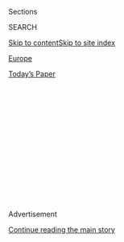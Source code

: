 <div id="app">

<div>

<div>

<div>

<div class="NYTAppHideMasthead css-1q2w90k e1suatyy0">

<div class="section css-ui9rw0 e1suatyy2">

<div class="css-eph4ug er09x8g0">

<div class="css-6n7j50">

</div>

<span class="css-1dv1kvn">Sections</span>

<div class="css-10488qs">

<span class="css-1dv1kvn">SEARCH</span>

</div>

[Skip to content](#site-content)[Skip to site
index](#site-index)

</div>

<div id="masthead-section-label" class="css-1wr3we4 eaxe0e00">

[Europe](https://www.nytimes3xbfgragh.onion/section/world/europe)

</div>

<div class="css-10698na e1huz5gh0">

</div>

</div>

<div id="masthead-bar-one" class="section hasLinks css-15hmgas e1csuq9d3">

<div class="css-uqyvli e1csuq9d0">

</div>

<div class="css-1uqjmks e1csuq9d1">

</div>

<div class="css-9e9ivx">

[](https://myaccount.nytimes3xbfgragh.onion/auth/login?response_type=cookie&client_id=vi)

</div>

<div class="css-1bvtpon e1csuq9d2">

[Today’s
Paper](https://www.nytimes3xbfgragh.onion/section/todayspaper)

</div>

</div>

</div>

</div>

<div data-aria-hidden="false">

<div id="site-content" data-role="main">

<div>

<div class="css-1aor85t" style="opacity:0.000000001;z-index:-1;visibility:hidden">

<div class="css-1hqnpie">

<div class="css-epjblv">

<span class="css-17xtcya">[Europe](/section/world/europe)</span><span class="css-x15j1o">|</span><span class="css-fwqvlz">Fighting
False News in Ukraine, Facebook Fact Checkers Tread a Blurry
Line</span>

</div>

<div class="css-k008qs">

<div class="css-1iwv8en">

<span class="css-18z7m18"></span>

<div>

</div>

</div>

<span class="css-1n6z4y">https://nyti.ms/2Ee7lK2</span>

<div class="css-1705lsu">

<div class="css-4xjgmj">

<div class="css-4skfbu" data-role="toolbar" data-aria-label="Social Media Share buttons, Save button, and Comments Panel with current comment count" data-testid="share-tools">

  - 
  - 
  - 
  - 
    
    <div class="css-6n7j50">
    
    </div>

  - 

</div>

</div>

</div>

</div>

</div>

</div>

<div id="NYT_TOP_BANNER_REGION" class="css-13pd83m">

</div>

<div id="top-wrapper" class="css-1sy8kpn">

<div id="top-slug" class="css-l9onyx">

Advertisement

</div>

[Continue reading the main
story](#after-top)

<div class="ad top-wrapper" style="text-align:center;height:100%;display:block;min-height:250px">

<div id="top" class="place-ad" data-position="top" data-size-key="top">

</div>

</div>

<div id="after-top">

</div>

</div>

<div>

<div id="sponsor-wrapper" class="css-1hyfx7x">

<div id="sponsor-slug" class="css-19vbshk">

Supported by

</div>

[Continue reading the main
story](#after-sponsor)

<div id="sponsor" class="ad sponsor-wrapper" style="text-align:center;height:100%;display:block">

</div>

<div id="after-sponsor">

</div>

</div>

<div class="css-186x18t">

</div>

<div class="css-1vkm6nb ehdk2mb0">

# Fighting False News in Ukraine, Facebook Fact Checkers Tread a Blurry Line

</div>

Facebook hired a Ukrainian group battling Russian disinformation to flag
misleading posts. But critics say the fact checkers’ work veers into
activism.

<div class="css-79elbk" data-testid="photoviewer-wrapper">

<div class="css-z3e15g" data-testid="photoviewer-wrapper-hidden">

</div>

<div class="css-1a48zt4 ehw59r15" data-testid="photoviewer-children">

![<span class="css-16f3y1r e13ogyst0" data-aria-hidden="true">The
StopFake studios in Kyiv, Ukraine, in
2017.</span><span class="css-cnj6d5 e1z0qqy90" itemprop="copyrightHolder"><span class="css-1ly73wi e1tej78p0">Credit...</span><span><span>Brendan
Hoffman for The New York
Times</span></span></span>](https://static01.graylady3jvrrxbe.onion/images/2020/07/22/world/xxukraine-facebook1/merlin_117719744_4ac4bdb0-8ee6-4bb3-a0e8-05caaf05fe8a-articleLarge.jpg?quality=75&auto=webp&disable=upscale)

</div>

</div>

<div class="css-18e8msd">

<div class="css-vp77d3 epjyd6m0">

<div class="css-hus3qt ey68jwv0" data-aria-hidden="true">

[![Anton
Troianovski](https://static01.graylady3jvrrxbe.onion/images/2019/09/24/reader-center/author-anton-troianovski/author-anton-troianovski-thumbLarge.png
"Anton Troianovski")](https://www.nytimes3xbfgragh.onion/by/anton-troianovski)

</div>

<div class="css-1baulvz">

By [<span class="css-1baulvz last-byline" itemprop="name">Anton
Troianovski</span>](https://www.nytimes3xbfgragh.onion/by/anton-troianovski)

</div>

</div>

  - July 26,
    2020

  - 
    
    <div class="css-4xjgmj">
    
    <div class="css-d8bdto" data-role="toolbar" data-aria-label="Social Media Share buttons, Save button, and Comments Panel with current comment count" data-testid="share-tools">
    
      - 
      - 
      - 
      - 
        
        <div class="css-6n7j50">
        
        </div>
    
      - 
    
    </div>
    
    </div>

</div>

</div>

<div class="section meteredContent css-1r7ky0e" name="articleBody" itemprop="articleBody">

<div class="css-1fanzo5 StoryBodyCompanionColumn">

<div class="css-53u6y8">

MOSCOW — To understand the complexity of policing online disinformation,
consider the small Ukrainian fact-checking group StopFake.

Earlier this year, Facebook hired StopFake to help curb the flow of
Russian propaganda and other false news across its platform in Ukraine.

StopFake, like all of Facebook’s outside fact checkers, signed [a
pledge](https://ifcncodeofprinciples.poynter.org/know-more/the-commitments-of-the-code-of-principles)
to be nonpartisan and not to focus its checks “on any one side.” But in
recent weeks, StopFake has been battling accusations of ties to the
Ukrainian far right and of bias in its fact-checking. The episode has
raised thorny questions for Facebook over whom it allows to separate
truth from lies — and who is considered a neutral fact checker in a
country at war.

“They are empowering these organizations and these people to be making
calls about what kind of information, what kind of opinions, what kind
of communications are illegitimate or legitimate,” Matthew Schaaf, who
leads the Ukraine office of the American human rights group Freedom
House, said of Facebook and its fact checkers. “The question that needs
to be asked is: Do these people deserve our trust?”

</div>

</div>

<div class="css-1fanzo5 StoryBodyCompanionColumn">

<div class="css-53u6y8">

A Ukrainian news outlet, Zaborona, published an
[article](http://zaborona.com/ru/stopfake-i-faktcheking-v-facebook/)
this month citing photographs of a prominent StopFake member meeting
with nationalist figures, including a white-power rock musician whose
lyrics deny the Holocaust. StopFake denied having any far-right ties or
bias,
[calling](https://www.stopfake.org/en/the-stopfake-supervisory-board-position-about-the-escalating-information-attacks-directed-against-the-project-team/)
the Zaborona article part of a campaign of slanderous “information
attacks.”

Zaborona’s editor, Katerina Sergatskova, said she fled Ukraine on
Wednesday after receiving death threats. (StopFake has condemned the
threats.) On Facebook, some of her critics had claimed, without
evidence, that she was a Kremlin agent.

The episode underlines the high stakes facing American social media
companies as they try to respond to disinformation in the world’s
geopolitical hot spots. After being criticized for failing to stop the
spread of disinformation during the 2016 presidential campaign in the
United States, Facebook[sought to
avoid](https://www.nytimes3xbfgragh.onion/2016/12/15/technology/facebook-fake-news.html?ribbon-ad-idx=4&rref=business/media&module=Ribbon&version=context&region=Header&action=click&contentCollection=Media&pgtype=oak)
becoming an arbiter of truth by creating a third-party fact-checking
program.

The program [now
includes](https://www.facebookcorewwwi.onion/journalismproject/fact-checking-expansion-and-investment-2020)
more than 50 organizations that check facts in more than 40 languages,
including global news agencies such as Agence France-Presse and Reuters
alongside smaller groups like StopFake.

Yevhen Fedchenko, StopFake’s editor in chief, declined to comment for
this article. He has told other [media
outlets](https://www.dw.com/ru/%D1%81%D0%BA%D0%B0%D0%BD%D0%B4%D0%B0%D0%BB-%D0%B8%D0%B7-%D0%B7%D0%B0-%D1%81%D1%82%D0%B0%D1%82%D1%8C%D0%B8-%D0%BE-%D1%81%D0%B2%D1%8F%D0%B7%D1%8F%D1%85-%D1%81-%D1%83%D0%BB%D1%8C%D1%82%D1%80%D0%B0%D0%BF%D1%80%D0%B0%D0%B2%D1%8B%D0%BC%D0%B8-%D0%BE-%D1%87%D0%B5%D0%BC-%D1%81%D0%BF%D0%BE%D1%80%D1%8F%D1%82-%D1%81%D0%BC%D0%B8-%D1%83%D0%BA%D1%80%D0%B0%D0%B8%D0%BD%D1%8B/a-54223470)
that he plans to file a lawsuit to defend StopFake’s reputation, and he
wrote in an email that “our legal team advised us against talking to
media until the hearing in the court.”

</div>

</div>

<div class="css-1fanzo5 StoryBodyCompanionColumn">

<div class="css-53u6y8">

Facebook said in a written statement that all its fact checkers followed
a “Code of Principles to promote fairness and nonpartisanship in
fact-checking.” Baybars Örsek, the director of the group that
administers that [code of
principles](https://ifcncodeofprinciples.poynter.org/), said it was
conducting an “interim assessment” of StopFake in light of the Zaborona
report.

He said his organization, the [International Fact-Checking
Network](https://www.poynter.org/ifcn/), which was set up by the Poynter
Institute for Media Studies in St. Petersburg, Fla., takes reports of
far-right ties seriously. He acknowledged that nonpartisanship had long
been a particularly difficult thing to ascertain during an armed
conflict like Ukraine’s.

“They are working in a country where they are still practically in war
with Russia,” Mr. Örsek said of StopFake. “This is a question we also
struggle with as fact checkers: How do you do nonpartisan fact-checking
when you have tanks on the street?”

Many European countries struggle with far-right groups, but critics say
they are tolerated to an excessive degree in Ukraine because they share
a common enemy with the country’s intellectual mainstream: Russia. The
notion that Ukraine has a far-right problem, in turn, is amplified and
distorted by Russian state propaganda, which often falsely refers to
Ukraine’s pro-Western revolution in 2014 as a fascist coup.

</div>

</div>

<div class="css-79elbk" data-testid="photoviewer-wrapper">

<div class="css-z3e15g" data-testid="photoviewer-wrapper-hidden">

</div>

<div class="css-1a48zt4 ehw59r15" data-testid="photoviewer-children">

![<span class="css-16f3y1r e13ogyst0" data-aria-hidden="true">Activists
of the National Corps, a far-right Ukrainian party, rallying in Kyiv to
demand a ban on pro-Kremlin Ukrainian
parties.</span><span class="css-cnj6d5 e1z0qqy90" itemprop="copyrightHolder"><span class="css-1ly73wi e1tej78p0">Credit...</span><span>Sergei
Supinsky/Agence France-Presse — Getty
Images</span></span>](https://static01.graylady3jvrrxbe.onion/images/2020/07/22/world/xxukraine-facebook3/merlin_174152472_bdf1e6dc-2fab-49b6-80ca-bef4f761cb91-articleLarge.jpg?quality=75&auto=webp&disable=upscale)

</div>

</div>

<div class="css-1fanzo5 StoryBodyCompanionColumn">

<div class="css-53u6y8">

Deadly fighting between Ukrainian forces and Russian-backed separatists
continues to simmer in the country’s east. And propaganda has for years
been a key tool for the Kremlin in its effort to keep Ukraine in
Russia’s orbit.

The debate over treatment of the far right came to a head after Zaborona
published its article describing what it said was evidence of StopFake’s
bias. The evidence included [social media
photographs](https://twitter.com/ColborneMichael/status/1243560294233899008)
showing Marko Suprun, who hosts StopFake’s English-language video
program about Russian disinformation, meeting with two Ukrainian
nationalist musicians at a gathering in 2017.

</div>

</div>

<div class="css-1fanzo5 StoryBodyCompanionColumn">

<div class="css-53u6y8">

The songs of one of the musicians, Arseniy Bilodub, include “Heroes of
the White Race” and, referring to the Holocaust, “Six Million Words of
Lies.” Anton Shekhovtsov, an external lecturer at the University of
Vienna who studies far-right movements in Europe, said in an interview
that he did not see StopFake itself as a far-right organization, “but I
don’t think that they are nonpartisan.”

StopFake countered that Zaborona was employing “the fallacy of guilt by
association” in presenting the photographs as evidence of far-right
connections on the part of Mr. Suprun. Mr. Suprun did not respond to
requests for comment.

“He has also been photographed alongside Rabbi Yakov Bleich, but this
does not make him a member of his synagogue,” StopFake said in a lengthy
response to the Zaborona article posted online. Mr. Suprun, the
statement added, “is not involved in the joint fact-checking project
StopFake has with Facebook.”

Ms. Sergatskova, Zaborona’s editor, is originally from Russia and
received Ukrainian citizenship in 2015. A prominent Ukrainian journalist
on Facebook called her a “lefty F.S.B. mold” — referring to the Russian
spy agency — and other commenters posted her Kyiv home address before
she went into
hiding.

</div>

</div>

<div class="css-79elbk" data-testid="photoviewer-wrapper">

<div class="css-z3e15g" data-testid="photoviewer-wrapper-hidden">

</div>

<div class="css-1a48zt4 ehw59r15" data-testid="photoviewer-children">

<div class="css-1xdhyk6 erfvjey0">

<span class="css-1ly73wi e1tej78p0">Image</span>

<div class="css-zjzyr8">

<div data-testid="lazyimage-container" style="height:257.77777777777777px">

</div>

</div>

</div>

<span class="css-16f3y1r e13ogyst0" data-aria-hidden="true">“Truth is a
lie, freedom is slavery — it’s an Orwell kind of story,” Katerina
Sergatskova said. “By all appearances we really, really touched a
nerve.”</span><span class="css-cnj6d5 e1z0qqy90" itemprop="copyrightHolder"><span class="css-1ly73wi e1tej78p0">Credit...</span><span>Serhiy
Morgunov</span></span>

</div>

</div>

<div class="css-1fanzo5 StoryBodyCompanionColumn">

<div class="css-53u6y8">

[Human Rights
Watch](https://www.hrw.org/news/2020/07/14/ukraine-independent-journalist-threatened#)
and the [Committee to Protect
Journalists](https://cpj.org/2020/07/ukrainian-journalist-katerina-sergatskova-in-hiding-amid-threats-doxing/)
urged the Ukrainian authorities to investigate the threats against Ms.
Sergatskova. Ukrainian media organizations, including StopFake, [signed
an open
letter](https://detector.media/community/article/178813/2020-07-15-gromadski-organizatsii-vimagayut-zakhistiti-katerinu-sergatskovu/)
condemning the threats. The Ukrainian police did not respond to a
request for comment.

Ms. Sergatskova said in a telephone interview after she went into hiding
that her record as an independent journalist has been distorted by
critics who saw her as playing into the Kremlin’s hands.

</div>

</div>

<div class="css-1fanzo5 StoryBodyCompanionColumn">

<div class="css-53u6y8">

“Truth is a lie, freedom is slavery — it’s an Orwell kind of story,” Ms.
Sergatskova said. “By all appearances we really, really touched a
nerve.”

Ukrainian journalism students and faculty members [launched StopFake
in 2014](https://www.nytimes3xbfgragh.onion/2017/02/26/world/europe/ukraine-kiev-fake-news.html)
to counter Russian disinformation, drawing praise from Kyiv civil
society and Western supporters of Ukraine. StopFake’s agreement this
year to sign on as one of Facebook’s two fact-checking partners in
Ukraine gave it newfound clout.

Facebook says it reduces a post’s distribution in users’ news feeds if a
third-party fact checker marks a post as false, but it does not take it
down. Maksym Skubenko, who heads Facebook’s other Ukrainian
fact-checking partner, VoxCheck, said users typically saw posts and
articles marked as false within seconds of when his team enters a fact
check into Facebook’s system.

StopFake’s website shows that the organization has carried out some 200
fact checks of posts and articles for Facebook in
[Russian](https://www.stopfake.org/ru/category/factcheck_for_facebook_ru/)
and
[Ukrainian](https://www.stopfake.org/uk/category/factcheck_facebook_ua/)
since the group started working for the social network in April. Many of
the fact checks are apolitical and related to the coronavirus pandemic.
A smaller number address issues of Ukrainian national identity,
generally when the item being fact-checked fits into a pro-Russian
narrative.

</div>

</div>

<div class="css-79elbk" data-testid="photoviewer-wrapper">

<div class="css-z3e15g" data-testid="photoviewer-wrapper-hidden">

</div>

<div class="css-1a48zt4 ehw59r15" data-testid="photoviewer-children">

<div class="css-1xdhyk6 erfvjey0">

<span class="css-1ly73wi e1tej78p0">Image</span>

<div class="css-zjzyr8">

<div data-testid="lazyimage-container" style="height:257.77777777777777px">

</div>

</div>

</div>

<span class="css-16f3y1r e13ogyst0" data-aria-hidden="true">Ukrainian
soldiers at a front-line position in Popasna, eastern Ukraine, last
year.</span><span class="css-cnj6d5 e1z0qqy90" itemprop="copyrightHolder"><span class="css-1ly73wi e1tej78p0">Credit...</span><span>Brendan
Hoffman for The New York Times</span></span>

</div>

</div>

<div class="css-1fanzo5 StoryBodyCompanionColumn">

<div class="css-53u6y8">

In one case, [StopFake
contested](https://www.stopfake.org/ru/fejk-dlya-90-ukraintsev-den-pobedy-yavlyaetsya-prazdnikom/)
Facebook users’ claims that most Ukrainians celebrated the May 9
Soviet-era Victory Day holiday marking the defeat of Nazi Germany. In
another, StopFake fact-checked [an
interview](https://golospravdy.eu/elena-markosyan-ukraina-eto-russkie-lyudi/)
with a pro-Russian commentator that carried the headline “Ukraine Is
Russian People.” When Facebook users try to share the article featuring
the interview, they see a pop-up box titled “False Information in This
Post.”

If users then click “Post Anyway,” the article appears grayed-out on
their profile with the words “False Information: Checked by independent
fact checkers,” with a link to StopFake. The original article quotes the
commentator as saying that there are “many Russian people” in Ukraine.
[StopFake’s fact
check](https://www.stopfake.org/ru/fejk-ukraintsy-eto-russkie-lyudi/)
cites a poll in which 90 percent of Ukrainians describe their ethnicity
as Ukrainian.

</div>

</div>

<div class="css-1fanzo5 StoryBodyCompanionColumn">

<div class="css-53u6y8">

The idea that Ukrainians are Russian is often repeated in Russian
disinformation, said Nina Jankowicz, a fellow at the Woodrow Wilson
International Center for Scholars in Washington who recently [published
a book on Russian
disinformation](https://www.wilsoncenter.org/book/how-lose-information-war-russia-fake-news-and-future-conflict).
But it is “also a view that many Russians (and some Ukrainians
themselves) subscribe to.”

That leads to an unanswered question for Facebook. As Ms. Jankowicz put
it: “Should opinions be fact-checked?”

Mr. Skubenko, who heads Facebook’s other Ukrainian fact-checking
partner, said he stayed away from issues of national identity.

“In some cases, it’s impossible to check this in a fact-based way,” he
said. “Then you have to write that it’s your personal opinion and not a
fact check.”

StopFake’s journalists, like many Ukrainians, “are trying to find this
compromise between liberal values and patriotic values,” said Volodymyr
Yermolenko, a philosopher who edits Ukraine World magazine. In so doing,
he went on, StopFake seeks to break down a long history of Russian
propaganda in Ukraine.

“It’s a deconstruction of myths, on top of fact-checking,” he said.

Maria Varenikova contributed reporting from Kyiv, Ukraine, and Davey
Alba from New York.

</div>

</div>

<div>

</div>

</div>

<div>

</div>

<div>

</div>

<div>

</div>

<div>

<div id="bottom-wrapper" class="css-1ede5it">

<div id="bottom-slug" class="css-l9onyx">

Advertisement

</div>

[Continue reading the main
story](#after-bottom)

<div id="bottom" class="ad bottom-wrapper" style="text-align:center;height:100%;display:block;min-height:90px">

</div>

<div id="after-bottom">

</div>

</div>

</div>

</div>

</div>

## Site Index

<div>

</div>

## Site Information Navigation

  - [© <span>2020</span> <span>The New York Times
    Company</span>](https://help.nytimes3xbfgragh.onion/hc/en-us/articles/115014792127-Copyright-notice)

<!-- end list -->

  - [NYTCo](https://www.nytco.com/)
  - [Contact
    Us](https://help.nytimes3xbfgragh.onion/hc/en-us/articles/115015385887-Contact-Us)
  - [Work with us](https://www.nytco.com/careers/)
  - [Advertise](https://nytmediakit.com/)
  - [T Brand Studio](http://www.tbrandstudio.com/)
  - [Your Ad
    Choices](https://www.nytimes3xbfgragh.onion/privacy/cookie-policy#how-do-i-manage-trackers)
  - [Privacy](https://www.nytimes3xbfgragh.onion/privacy)
  - [Terms of
    Service](https://help.nytimes3xbfgragh.onion/hc/en-us/articles/115014893428-Terms-of-service)
  - [Terms of
    Sale](https://help.nytimes3xbfgragh.onion/hc/en-us/articles/115014893968-Terms-of-sale)
  - [Site
    Map](https://spiderbites.nytimes3xbfgragh.onion)
  - [Help](https://help.nytimes3xbfgragh.onion/hc/en-us)
  - [Subscriptions](https://www.nytimes3xbfgragh.onion/subscription?campaignId=37WXW)

</div>

</div>

</div>

</div>
